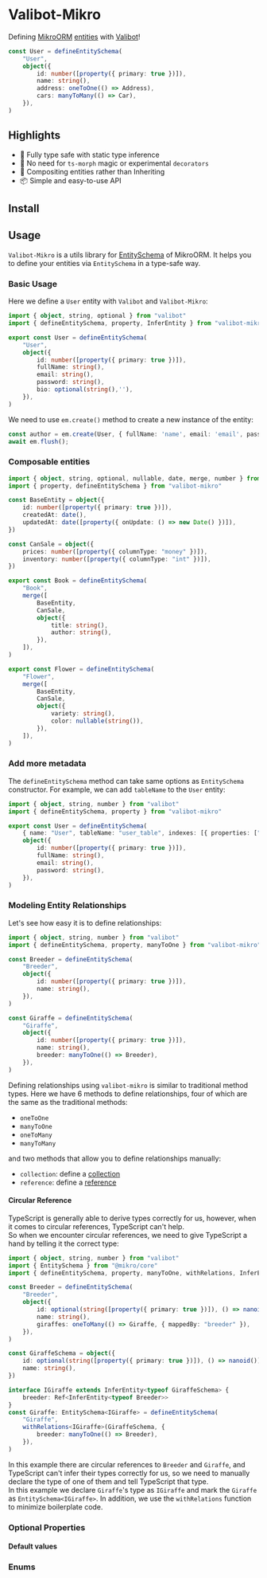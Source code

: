 # Valibot-Mikro

Defining [MikroORM](https://mikro-orm.io/) [entities](https://mikro-orm.io/docs/defining-entities) with [Valibot](https://valibot.dev/)!

```TypeScript
const User = defineEntitySchema(
	"User",
	object({
		id: number([property({ primary: true })]),
		name: string(),
		address: oneToOne(() => Address),
		cars: manyToMany(() => Car),
	}),
)
```

## Highlights

- 💪 Fully type safe with static type inference
- 🔮 No need for `ts-morph` magic or experimental `decorators`
- 🧩 Compositing entities rather than Inheriting
- 📦 Simple and easy-to-use API

## Install

## Usage

`Valibot-Mikro` is a utils library for [EntitySchema](https://mikro-orm.io/docs/entity-schema) of MikroORM. It helps you to define your entities via `EntitySchema` in a type-safe way.

### Basic Usage

Here we define a `User` entity with `Valibot` and `Valibot-Mikro`:

```TypeScript
import { object, string, optional } from "valibot"
import { defineEntitySchema, property, InferEntity } from "valibot-mikro"

export const User = defineEntitySchema(
	"User",
	object({
		id: number([property({ primary: true })]),
		fullName: string(),
		email: string(),
		password: string(),
		bio: optional(string(),''),
	}),
)
```

We need to use `em.create()` method to create a new instance of the entity:

```TypeScript
const author = em.create(User, { fullName: 'name', email: 'email', password:'secret' });
await em.flush();
```

### Composable entities
```TypeScript
import { object, string, optional, nullable, date, merge, number } from "valibot"
import { property, defineEntitySchema } from "valibot-mikro"

const BaseEntity = object({
	id: number([property({ primary: true })]),
	createdAt: date(),
	updatedAt: date([property({ onUpdate: () => new Date() })]),
})

const CanSale = object({
	prices: number([property({ columnType: "money" })]),
	inventory: number([property({ columnType: "int" })]),
})

export const Book = defineEntitySchema(
	"Book",
	merge([
		BaseEntity,
		CanSale,
		object({
			title: string(),
			author: string(),
		}),
	]),
)

export const Flower = defineEntitySchema(
	"Flower",
	merge([
		BaseEntity,
		CanSale,
		object({
			variety: string(),
			color: nullable(string()),
		}),
	]),
)

```

### Add more metadata 

The `defineEntitySchema` method can take same options as `EntitySchema` constructor. For example, we can add `tableName` to the `User` entity:

```TypeScript
import { object, string, number } from "valibot"
import { defineEntitySchema, property } from "valibot-mikro"

export const User = defineEntitySchema(
	{ name: "User", tableName: "user_table", indexes: [{ properties: ["email"] }] },
	object({
		id: number([property({ primary: true })]),
		fullName: string(),
		email: string(),
		password: string(),
	}),
)
```
### Modeling Entity Relationships
Let's see how easy it is to define relationships: 

```TypeScript
import { object, string, number } from "valibot"
import { defineEntitySchema, property, manyToOne } from "valibot-mikro"

const Breeder = defineEntitySchema(
	"Breeder",
	object({
		id: number([property({ primary: true })]),
		name: string(),
	}),
)

const Giraffe = defineEntitySchema(
	"Giraffe",
	object({
		id: number([property({ primary: true })]),
		name: string(),
		breeder: manyToOne(() => Breeder),
	}),
)
```
Defining relationships using `valibot-mikro` is similar to traditional method types. 
Here we have 6 methods to define relationships, four of which are the same as the traditional methods: 
- `oneToOne`
- `manyToOne`
- `oneToMany`
- `manyToMany`

and two methods that allow you to define relationships manually:
- `collection`: define a [collection](https://mikro-orm.io/docs/collections)
- `reference`: define a [reference](https://mikro-orm.io/docs/type-safe-relations#reference-wrapper)

#### Circular Reference
TypeScript is generally able to derive types correctly for us, however, when it comes to circular references, TypeScript can't help.  
So when we encounter circular references, we need to give TypeScript a hand by telling it the correct type:

```TypeScript
import { object, string, number } from "valibot"
import { EntitySchema } from "@mikro/core"
import { defineEntitySchema, property, manyToOne, withRelations, InferEntity } from "valibot-mikro"

const Breeder = defineEntitySchema(
	"Breeder",
	object({
		id: optional(string([property({ primary: true })]), () => nanoid()),
		name: string(),
		giraffes: oneToMany(() => Giraffe, { mappedBy: "breeder" }),
	}),
)

const GiraffeSchema = object({
	id: optional(string([property({ primary: true })]), () => nanoid()),
	name: string(),
})

interface IGiraffe extends InferEntity<typeof GiraffeSchema> {
	breeder: Ref<InferEntity<typeof Breeder>>
}
const Giraffe: EntitySchema<IGiraffe> = defineEntitySchema(
	"Giraffe",
	withRelations<IGiraffe>(GiraffeSchema, {
		breeder: manyToOne(() => Breeder),
	}),
)
```
In this example there are circular references to `Breeder` and `Giraffe`, and TypeScript can't infer their types correctly for us, so we need to manually declare the type of one of them and tell TypeScript that type.  
In this example we declare `Giraffe`'s type as `IGiraffe` and mark the `Giraffe` as `EntitySchema<IGiraffe>`. In addition, we use the `withRelations` function to minimize boilerplate code.
### Optional Properties
#### Default values
### Enums